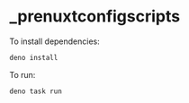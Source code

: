 # _prenuxtconfigscripts

To install dependencies:

```bash
deno install
```

To run:

```bash
deno task run
```
